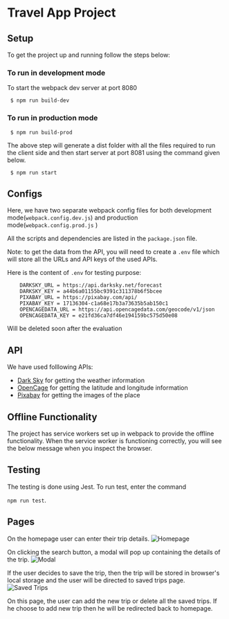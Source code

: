 # Travel App Project

## Setup

To get the project up and running follow the steps below:

### To run in development mode

To start the webpack dev server at port 8080

` $ npm run build-dev`

### To run in production mode

` $ npm run build-prod`

The above step will generate a dist folder with all the files required to run the client side and then start server at port 8081 using the command given below.

` $ npm run start`

## Configs

Here, we have two separate webpack config files for both development mode(`webpack.config.dev.js`) and production mode(`webpack.config.prod.js` )

All the scripts and dependencies are listed in the `package.json` file.

Note: to get the data from the API, you will need to create a `.env` file which will store all the URLs and API keys of the used APIs.

Here is the content of `.env` for testing purpose:

```
    DARKSKY_URL = https://api.darksky.net/forecast
    DARKSKY_KEY = a44b6a01155bc9391c311378b6f5bcee
    PIXABAY_URL = https://pixabay.com/api/
    PIXABAY_KEY = 17136304-c1a68e17b3a73635b5ab150c1
    OPENCAGEDATA_URL = https://api.opencagedata.com/geocode/v1/json
    OPENCAGEDATA_KEY = e21fd36ca7df46e194159bc575d50e08

```
Will be deleted soon after the evaluation

## API

We have used folllowing APIs:
- [Dark Sky](https://darksky.net/dev/docs) for getting the weather information
- [OpenCage](https://opencagedata.com/api) for getting the latitude and longitude information
- [Pixabay](https://pixabay.com/api/docs/) for getting the images of the place

## Offline Functionality

The project has service workers set up in webpack to provide the offline functionality. When the service worker is functioning correctly, you will see the below message when you inspect the browser.

## Testing

The testing is done using Jest. To run test, enter the command 

`npm run test`. 

## Pages

On the homepage user can enter their trip details.
![Homepage](https://github.com/harshitagupta30/travel-app/blob/master/src/client/media/Screen1.png)

On clicking the search button, a modal will pop up containing the details of the trip.
![Modal](https://github.com/harshitagupta30/travel-app/blob/master/src/client/media/Screen2.png)

If the user decides to save the trip, then the trip will be stored in browser's local storage and the user will be directed to saved trips page.
![Saved Trips](https://github.com/harshitagupta30/travel-app/blob/master/src/client/media/Screen3.png)

On this page, the user can add the new trip or delete all the saved trips. If he choose to add new trip then he will be redirected back to homepage.
